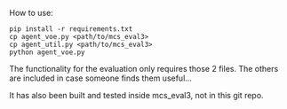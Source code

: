 How to use:

```
pip install -r requirements.txt
cp agent_voe.py <path/to/mcs_eval3>
cp agent_util.py <path/to/mcs_eval3>
python agent_voe.py
```

The functionality for the evaluation only requires those 2 files. The others are  included in case someone finds them useful...

It has also been built and tested inside mcs_eval3, not in this git repo. 
